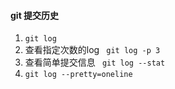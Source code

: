#### git 提交历史
1. ` git log `
2. 查看指定次数的log ` git log -p 3`
3. 查看简单提交信息 ` git log --stat`
4. `git log --pretty=oneline`
